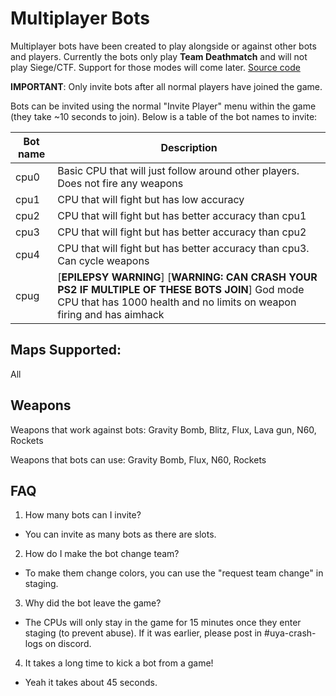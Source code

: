 # Multiplayer Bots

Multiplayer bots have been created to play alongside or against other bots and players. Currently the bots only play **Team Deathmatch** and will not play Siege/CTF. Support for those modes will come later. [Source code](https://github.com/Horizon-Private-Server/horizon-uya-bot)

**IMPORTANT**: Only invite bots after all normal players have joined the game.

Bots can be invited using the normal "Invite Player" menu within the game (they take ~10 seconds to join). Below is a table of the bot names to invite:

| Bot name  | Description |
| ------------- | ------------- |
| cpu0  | Basic CPU that will just follow around other players. Does not fire any weapons  |
| cpu1  | CPU that will fight but has low accuracy |
| cpu2  | CPU that will fight but has better accuracy than cpu1 |
| cpu3  | CPU that will fight but has better accuracy than cpu2 |
| cpu4  | CPU that will fight but has better accuracy than cpu3. Can cycle weapons |
| cpug  | [**EPILEPSY WARNING**] [**WARNING: CAN CRASH YOUR PS2 IF MULTIPLE OF THESE BOTS JOIN**] God mode CPU that has 1000 health and no limits on weapon firing and has aimhack |

## Maps Supported:
All

## Weapons
Weapons that work against bots: Gravity Bomb, Blitz, Flux, Lava gun, N60, Rockets

Weapons that bots can use: Gravity Bomb, Flux, N60, Rockets

## FAQ
1. How many bots can I invite?
- You can invite as many bots as there are slots.


2. How do I make the bot change team?
- To make them change colors, you can use the "request team change" in staging.


3. Why did the bot leave the game?
- The CPUs will only stay in the game for 15 minutes once they enter staging (to prevent abuse). If it was earlier, please post in #uya-crash-logs on discord.


4. It takes a long time to kick a bot from a game!
- Yeah it takes about 45 seconds.
